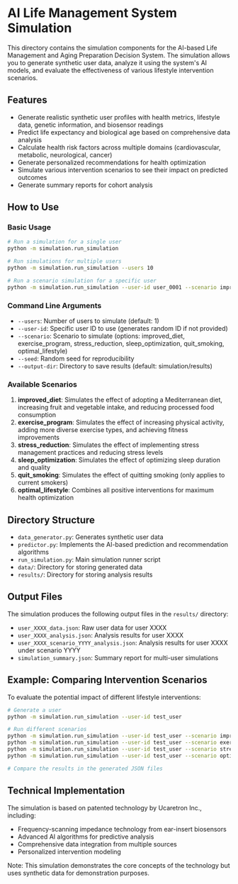 # AI Life Management System Simulation

This directory contains the simulation components for the AI-based Life Management and Aging Preparation Decision System. The simulation allows you to generate synthetic user data, analyze it using the system's AI models, and evaluate the effectiveness of various lifestyle intervention scenarios.

## Features

- Generate realistic synthetic user profiles with health metrics, lifestyle data, genetic information, and biosensor readings
- Predict life expectancy and biological age based on comprehensive data analysis
- Calculate health risk factors across multiple domains (cardiovascular, metabolic, neurological, cancer)
- Generate personalized recommendations for health optimization
- Simulate various intervention scenarios to see their impact on predicted outcomes
- Generate summary reports for cohort analysis

## How to Use

### Basic Usage

```bash
# Run a simulation for a single user
python -m simulation.run_simulation

# Run simulations for multiple users
python -m simulation.run_simulation --users 10

# Run a scenario simulation for a specific user
python -m simulation.run_simulation --user-id user_0001 --scenario improved_diet
```

### Command Line Arguments

- `--users`: Number of users to simulate (default: 1)
- `--user-id`: Specific user ID to use (generates random ID if not provided)
- `--scenario`: Scenario to simulate (options: improved_diet, exercise_program, stress_reduction, sleep_optimization, quit_smoking, optimal_lifestyle)
- `--seed`: Random seed for reproducibility
- `--output-dir`: Directory to save results (default: simulation/results)

### Available Scenarios

1. **improved_diet**: Simulates the effect of adopting a Mediterranean diet, increasing fruit and vegetable intake, and reducing processed food consumption
2. **exercise_program**: Simulates the effect of increasing physical activity, adding more diverse exercise types, and achieving fitness improvements
3. **stress_reduction**: Simulates the effect of implementing stress management practices and reducing stress levels
4. **sleep_optimization**: Simulates the effect of optimizing sleep duration and quality
5. **quit_smoking**: Simulates the effect of quitting smoking (only applies to current smokers)
6. **optimal_lifestyle**: Combines all positive interventions for maximum health optimization

## Directory Structure

- `data_generator.py`: Generates synthetic user data
- `predictor.py`: Implements the AI-based prediction and recommendation algorithms
- `run_simulation.py`: Main simulation runner script
- `data/`: Directory for storing generated data
- `results/`: Directory for storing analysis results

## Output Files

The simulation produces the following output files in the `results/` directory:

- `user_XXXX_data.json`: Raw user data for user XXXX
- `user_XXXX_analysis.json`: Analysis results for user XXXX
- `user_XXXX_scenario_YYYY_analysis.json`: Analysis results for user XXXX under scenario YYYY
- `simulation_summary.json`: Summary report for multi-user simulations

## Example: Comparing Intervention Scenarios

To evaluate the potential impact of different lifestyle interventions:

```bash
# Generate a user
python -m simulation.run_simulation --user-id test_user

# Run different scenarios
python -m simulation.run_simulation --user-id test_user --scenario improved_diet
python -m simulation.run_simulation --user-id test_user --scenario exercise_program
python -m simulation.run_simulation --user-id test_user --scenario stress_reduction
python -m simulation.run_simulation --user-id test_user --scenario optimal_lifestyle

# Compare the results in the generated JSON files
```

## Technical Implementation

The simulation is based on patented technology by Ucaretron Inc., including:

- Frequency-scanning impedance technology from ear-insert biosensors
- Advanced AI algorithms for predictive analysis
- Comprehensive data integration from multiple sources
- Personalized intervention modeling

Note: This simulation demonstrates the core concepts of the technology but uses synthetic data for demonstration purposes.

